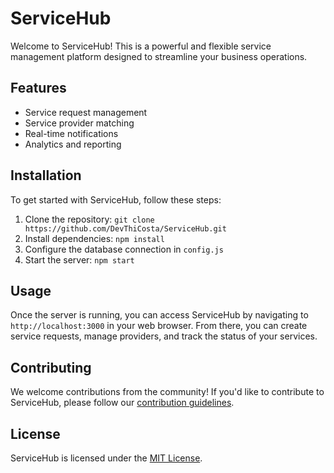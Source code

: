 # ServiceHub

Welcome to ServiceHub! This is a powerful and flexible service management platform designed to streamline your business operations.

## Features

- Service request management
- Service provider matching
- Real-time notifications
- Analytics and reporting

## Installation

To get started with ServiceHub, follow these steps:

1. Clone the repository: `git clone https://github.com/DevThiCosta/ServiceHub.git`
2. Install dependencies: `npm install`
3. Configure the database connection in `config.js`
4. Start the server: `npm start`

## Usage

Once the server is running, you can access ServiceHub by navigating to `http://localhost:3000` in your web browser. From there, you can create service requests, manage providers, and track the status of your services.

## Contributing

We welcome contributions from the community! If you'd like to contribute to ServiceHub, please follow our [contribution guidelines](CONTRIBUTING.md).

## License

ServiceHub is licensed under the [MIT License](LICENSE).
